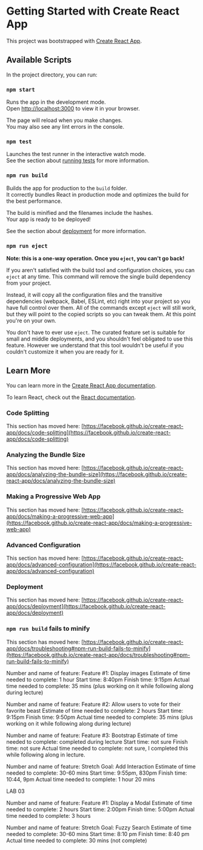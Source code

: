 # Getting Started with Create React App

This project was bootstrapped with [Create React App](https://github.com/facebook/create-react-app).

## Available Scripts

In the project directory, you can run:

### `npm start`

Runs the app in the development mode.\
Open [http://localhost:3000](http://localhost:3000) to view it in your browser.

The page will reload when you make changes.\
You may also see any lint errors in the console.

### `npm test`

Launches the test runner in the interactive watch mode.\
See the section about [running tests](https://facebook.github.io/create-react-app/docs/running-tests) for more information.

### `npm run build`

Builds the app for production to the `build` folder.\
It correctly bundles React in production mode and optimizes the build for the best performance.

The build is minified and the filenames include the hashes.\
Your app is ready to be deployed!

See the section about [deployment](https://facebook.github.io/create-react-app/docs/deployment) for more information.

### `npm run eject`

**Note: this is a one-way operation. Once you `eject`, you can't go back!**

If you aren't satisfied with the build tool and configuration choices, you can `eject` at any time. This command will remove the single build dependency from your project.

Instead, it will copy all the configuration files and the transitive dependencies (webpack, Babel, ESLint, etc) right into your project so you have full control over them. All of the commands except `eject` will still work, but they will point to the copied scripts so you can tweak them. At this point you're on your own.

You don't have to ever use `eject`. The curated feature set is suitable for small and middle deployments, and you shouldn't feel obligated to use this feature. However we understand that this tool wouldn't be useful if you couldn't customize it when you are ready for it.

## Learn More

You can learn more in the [Create React App documentation](https://facebook.github.io/create-react-app/docs/getting-started).

To learn React, check out the [React documentation](https://reactjs.org/).

### Code Splitting

This section has moved here: [https://facebook.github.io/create-react-app/docs/code-splitting](https://facebook.github.io/create-react-app/docs/code-splitting)

### Analyzing the Bundle Size

This section has moved here: [https://facebook.github.io/create-react-app/docs/analyzing-the-bundle-size](https://facebook.github.io/create-react-app/docs/analyzing-the-bundle-size)

### Making a Progressive Web App

This section has moved here: [https://facebook.github.io/create-react-app/docs/making-a-progressive-web-app](https://facebook.github.io/create-react-app/docs/making-a-progressive-web-app)

### Advanced Configuration

This section has moved here: [https://facebook.github.io/create-react-app/docs/advanced-configuration](https://facebook.github.io/create-react-app/docs/advanced-configuration)

### Deployment

This section has moved here: [https://facebook.github.io/create-react-app/docs/deployment](https://facebook.github.io/create-react-app/docs/deployment)

### `npm run build` fails to minify

This section has moved here: [https://facebook.github.io/create-react-app/docs/troubleshooting#npm-run-build-fails-to-minify](https://facebook.github.io/create-react-app/docs/troubleshooting#npm-run-build-fails-to-minify)


Number and name of feature: Feature #1: Display images
Estimate of time needed to complete: 1 hour
Start time: 8:40pm
Finish time: 9:15pm
Actual time needed to complete: 35 mins (plus working on it while following along during lecture)

Number and name of feature: Feature #2: Allow users to vote for their favorite beast
Estimate of time needed to complete: 2 hours
Start time: 9:15pm
Finish time: 9:50pm
Actual time needed to complete: 35 mins (plus working on it while following along during lecture)

Number and name of feature: Feature #3: Bootstrap
Estimate of time needed to complete: completed during lecture
Start time: not sure
Finish time: not sure
Actual time needed to complete: not sure, I completed this while following along in lecture.

Number and name of feature: Stretch Goal: Add Interaction
Estimate of time needed to complete: 30-60 mins
Start time: 9:55pm, 830pm
Finish time: 10:44, 9pm
Actual time needed to complete: 1 hour 20 mins

LAB 03

Number and name of feature: Feature #1: Display a Modal
Estimate of time needed to complete: 2 hours
Start time: 2:00pm
Finish time: 5:00pm
Actual time needed to complete: 3 hours

Number and name of feature: Stretch Goal: Fuzzy Search
Estimate of time needed to complete: 30-60 mins
Start time: 8:10 pm
Finish time: 8:40 pm
Actual time needed to complete: 30 mins (not complete)